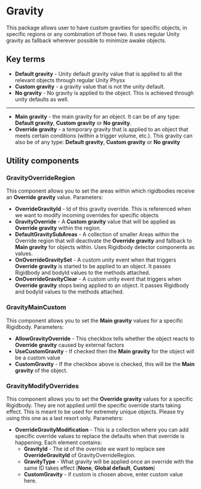 # Gravity

This package allows user to have custom gravities for specific objects, in specific regions or any combination of those two. It uses regular Unity gravity as fallback wherever possible to minimize awake objects.

## Key terms

* **Default gravity** - Unity default gravity value that is applied to all the relevant objects through regular Unity Physx
* **Custom gravity** - a gravity value that is not the unity default.
* **No gravity** - No gravity is applied to the object. This is achieved through unity defaults as well.
---
* **Main gravity** - the main gravity for an object. It can be of any type: **Default gravity**, **Custom gravity** or **No gravity**.
* **Override gravity** - a temporary gravity that is applied to an object that meets certain conditions (within a trigger volume, etc.). This gravity can also be of any type: **Default gravity**, **Custom gravity** or **No gravity**

## Utility components

### GravityOverrideRegion

This component allows you to set the areas within which rigidbodies receive an **Override gravity** value. Parameters:

* **OverrideGravityId** - Id of this gravity override. This is referenced when we want to modify incoming overrides for specific objects
* **GravityOverride** - A **Custom gravity** value that will be applied as **Override gravity** within the region.
* **DefaultGravitySubAreas** - A collection of smaller Areas within the Override region that will deactivate the **Override gravity** and fallback to **Main gravity** for objects within. Uses Rigidbody detector components as values.
* **OnOverrideGravitySet** - A custom unity event when that triggers **Override gravity** is started to be applied to an object. It passes Rigidbody and bodyId values to the methods attached.
* **OnOverrideGravityClear** - A custom unity event that triggers when **Override gravity** stops being applied to an object. It passes Rigidbody and bodyId values to the methods attached.

### GravityMainCustom

This component allows you to set the **Main gravity** values for a specific Rigidbody. Parameters:

* **AllowGravityOverride** - This checkbox tells whether the object reacts to **Override gravity** caused by external factors
* **UseCustomGravity** - If checked then the **Main gravity** for the object will be a custom value
* **CustomGravity** - If the checkbox above is checked, this will be the **Main gravity** of the object.


### GravityModifyOverrides

This component allows you to set the **Override gravity** values for a specific Rigidbody. They are not applied until the specific override starts taking effect. This is meant to be used for extremely unique objects. Please try using this one as a last resort only. Parameters:

* **OverrideGravityModification** - This is a collection where you can add specific override values to replace the defaults when that override is happening. Each element contains:
	* **GravityId** - The id of the override we want to replace see **OverrideGravityId** of GravityOverrideRegion.
	* **GravityType** - What gravity will be applied once an override with the same ID takes effect (**None**, **Global default**, **Custom**)
	* **CustomGravity** - if custom is chosen above, enter custom value here.